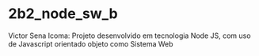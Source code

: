 # 2b2_node_sw_b
Victor Sena Icoma: Projeto desenvolvido em tecnologia Node JS, com uso de Javascript orientado objeto como Sistema Web
